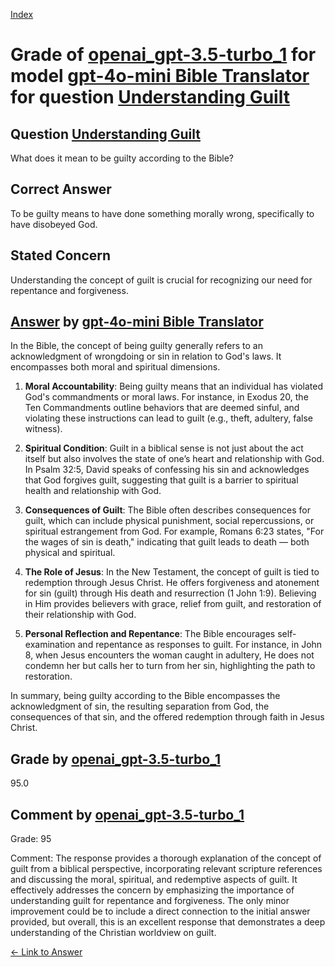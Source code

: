 
[Index](../../../../index.md)
# Grade of [openai_gpt-3.5-turbo_1](../../../grading_models/openai_gpt-3.5-turbo_1.md) for model [gpt-4o-mini Bible Translator](../../../answering_models/gpt-4o-mini_Bible_Translator.md) for question [Understanding Guilt](../../../questions/Understanding_Guilt.md)

## Question [Understanding Guilt](../../../questions/Understanding_Guilt.md)
What does it mean to be guilty according to the Bible?

## Correct Answer
To be guilty means to have done something morally wrong, specifically to have disobeyed God.

## Stated Concern
Understanding the concept of guilt is crucial for recognizing our need for repentance and forgiveness.

## [Answer](../Understanding_Guilt.md) by [gpt-4o-mini Bible Translator](../../../answering_models/gpt-4o-mini_Bible_Translator.md)
In the Bible, the concept of being guilty generally refers to an acknowledgment of wrongdoing or sin in relation to God's laws. It encompasses both moral and spiritual dimensions.

1. **Moral Accountability**: Being guilty means that an individual has violated God's commandments or moral laws. For instance, in Exodus 20, the Ten Commandments outline behaviors that are deemed sinful, and violating these instructions can lead to guilt (e.g., theft, adultery, false witness).

2. **Spiritual Condition**: Guilt in a biblical sense is not just about the act itself but also involves the state of one’s heart and relationship with God. In Psalm 32:5, David speaks of confessing his sin and acknowledges that God forgives guilt, suggesting that guilt is a barrier to spiritual health and relationship with God.

3. **Consequences of Guilt**: The Bible often describes consequences for guilt, which can include physical punishment, social repercussions, or spiritual estrangement from God. For example, Romans 6:23 states, "For the wages of sin is death," indicating that guilt leads to death — both physical and spiritual.

4. **The Role of Jesus**: In the New Testament, the concept of guilt is tied to redemption through Jesus Christ. He offers forgiveness and atonement for sin (guilt) through His death and resurrection (1 John 1:9). Believing in Him provides believers with grace, relief from guilt, and restoration of their relationship with God.

5. **Personal Reflection and Repentance**: The Bible encourages self-examination and repentance as responses to guilt. For instance, in John 8, when Jesus encounters the woman caught in adultery, He does not condemn her but calls her to turn from her sin, highlighting the path to restoration.

In summary, being guilty according to the Bible encompasses the acknowledgment of sin, the resulting separation from God, the consequences of that sin, and the offered redemption through faith in Jesus Christ.

## Grade by [openai_gpt-3.5-turbo_1](../../../grading_models/openai_gpt-3.5-turbo_1.md)
95.0

## Comment by [openai_gpt-3.5-turbo_1](../../../grading_models/openai_gpt-3.5-turbo_1.md)
Grade: 95

Comment: The response provides a thorough explanation of the concept of guilt from a biblical perspective, incorporating relevant scripture references and discussing the moral, spiritual, and redemptive aspects of guilt. It effectively addresses the concern by emphasizing the importance of understanding guilt for repentance and forgiveness. The only minor improvement could be to include a direct connection to the initial answer provided, but overall, this is an excellent response that demonstrates a deep understanding of the Christian worldview on guilt.

[&lt;- Link to Answer](../Understanding_Guilt.md)
